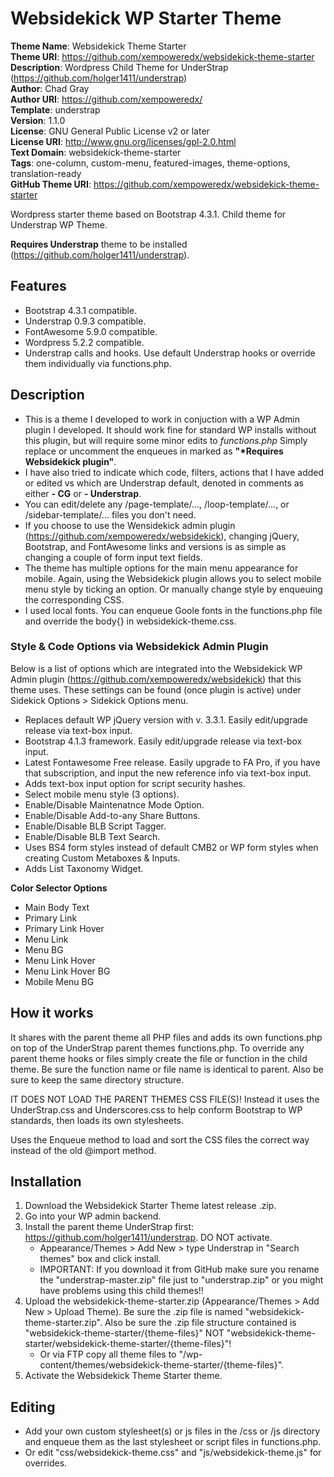 # Websidekick WP Starter Theme

**Theme Name**:    Websidekick Theme Starter<br/>
**Theme URI**:     https://github.com/xempoweredx/websidekick-theme-starter<br/>
**Description**:   Wordpress Child Theme for UnderStrap (https://github.com/holger1411/understrap)<br/>
**Author**:        Chad Gray<br/>
**Author URI**:    https://github.com/xempoweredx/<br/>
**Template**:      understrap<br/>
**Version**:       1.1.0<br/>
**License**:       GNU General Public License v2 or later<br/>
**License URI**:   http://www.gnu.org/licenses/gpl-2.0.html<br/>
**Text Domain**:   websidekick-theme-starter<br/>
**Tags**:          one-column, custom-menu, featured-images, theme-options, translation-ready<br/>
**GitHub Theme URI**: https://github.com/xempoweredx/websidekick-theme-starter<br/>

Wordpress starter theme based on Bootstrap 4.3.1. Child theme for Understrap WP Theme.

**Requires Understrap** theme to be installed (https://github.com/holger1411/understrap).

## Features

- Bootstrap 4.3.1 compatible.
- Understrap 0.9.3 compatible.
- FontAwesome 5.9.0 compatible.
- Wordpress 5.2.2 compatible.
- Understrap calls and hooks. Use default Understrap hooks or override them individually via functions.php.

## Description

- This is a theme I developed to work in conjuction with a WP Admin plugin I developed. It should work fine for standard WP installs without this plugin, but will require some minor edits to *functions.php* Simply replace or uncomment the enqueues in marked as **"*Requires Websidekick plugin"**. 
- I have also tried to indicate which code, filters, actions that I have added or edited vs which are Understrap default, denoted in comments as either **- CG** or **- Understrap**.
- You can edit/delete any /page-template/..., /loop-template/..., or /sidebar-template/... files you don't need.
- If you choose to use the Wensidekick admin plugin (https://github.com/xempoweredx/websidekick), changing jQuery, Bootstrap, and FontAwesome links and versions is as simple as changing a couple of form input text fields.
- The theme has multiple options for the main menu appearance for mobile. Again, using the Websidekick plugin allows you to select mobile menu style by ticking an option. Or manually change style by enqueuing the corresponding CSS.
- I used local fonts. You can enqueue Goole fonts in the functions.php file and override the body{} in websidekick-theme.css.

### Style & Code Options via Websidekick Admin Plugin

Below is a list of options which are integrated into the Websidekick WP Admin plugin (https://github.com/xempoweredx/websidekick) that this theme uses. These settings can be found (once plugin is active) under Sidekick Options > Sidekick Options menu.

- Replaces default WP jQuery version with v. 3.3.1. Easily edit/upgrade release via text-box input.
- Bootstrap 4.1.3 framework. Easily edit/upgrade release via text-box input.
- Latest Fontawesome Free release. Easily upgrade to FA Pro, if you have that subscription, and input the new reference info via text-box input.
- Adds text-box input option for script security hashes.
- Select mobile menu style (3 options).
- Enable/Disable Maintenatnce Mode Option.
- Enable/Disable Add-to-any Share Buttons.
- Enable/Disable BLB Script Tagger.
- Enable/Disable BLB Text Search.
- Uses BS4 form styles instead of default CMB2 or WP form styles when creating Custom Metaboxes & Inputs.
- Adds List Taxonomy Widget.

**Color Selector Options**

- Main Body Text
- Primary Link
- Primary Link Hover
- Menu Link
- Menu BG
- Menu Link Hover
- Menu Link Hover BG
- Mobile Menu BG

## How it works

It shares with the parent theme all PHP files and adds its own functions.php on top of the UnderStrap parent themes functions.php. To override any parent theme hooks or files simply create the file or function in the child theme. Be sure the function name or file name is identical to parent. Also be sure to keep the same directory structure.

IT DOES NOT LOAD THE PARENT THEMES CSS FILE(S)!
Instead it uses the UnderStrap.css and Underscores.css to help conform Bootstrap to WP standards, then loads its own stylesheets.

Uses the Enqueue method to load and sort the CSS files the correct way instead of the old @import method.

## Installation
1. Download the Websidekick Starter Theme latest release .zip.
2. Go into your WP admin backend.
3. Install the parent theme UnderStrap first: https://github.com/holger1411/understrap. DO NOT activate.
    - Appearance/Themes > Add New > type Understrap in "Search themes" box and click install.
    - IMPORTANT: If you download it from GitHub make sure you rename the "understrap-master.zip" file just to "understrap.zip" or you might have problems using this child themes!!
4. Upload the websidekick-theme-starter.zip (Appearance/Themes > Add New > Upload Theme). Be sure the .zip file is named "websidekick-theme-starter.zip". Also be sure the .zip file structure contained is "websidekick-theme-starter/{theme-files}" NOT "websidekick-theme-starter/websidekick-theme-starter/{theme-files}"!
    - Or via FTP copy all theme files to "/wp-content/themes/websidekick-theme-starter/{theme-files}".
5. Activate the Websidekick Theme Starter theme.

## Editing
- Add your own custom stylesheet(s) or js files in the /css or /js directory and enqueue them as the last stylesheet or script files in functions.php. 
- Or edit "css/websidekick-theme.css" and "js/websidekick-theme.js" for overrides.
